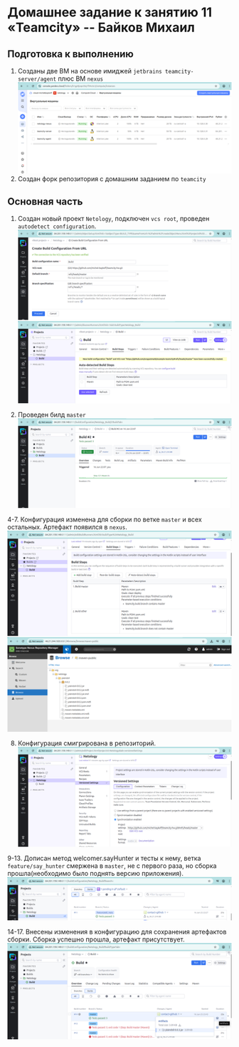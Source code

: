 # Домашнее задание к занятию 11 «Teamcity» -- Байков Михаил

## Подготовка к выполнению
1. Созданы две ВМ на основе имиджей `jetbrains teamcity-server/agent` плюс ВМ `nexus`
   ![VM](img/01.png)
2. Создан форк репозитория с домашним заданием по `teamcity`
   
## Основная часть
1. Создан новый проект `Netology`, подключен `vcs root`, проведен `autodetect configuration`.
   ![vcs_root](img/02.png)
   ![autodetect](img/03.png)
  
3. Проведен билд `master`
   ![build_master](img/04.png)

4-7. Конфигурация изменена для сборки по ветке `master` и всех остальных. Артефакт появился в `nexus`.
   ![steps](img/09.png)
   ![nexus](img/05.png)

8. Конфигурация смигрирована в репозиторий.
   ![config2git](img/06.png)

9-13. Дописан метод welcomer.sayHunter и тесты к нему, ветка `feature/say_hunter` смержена в `master`, не с первого раза, но сборка прошла(необходимо было поднять версию приложения).
   ![master_success](img/07.png)

14-17. Внесены изменения в конфигурацию для сохранения артефактов сборки. Сборка успешно прошла, артефакт присутствует.
   ![artefact](img/08.png)
   
